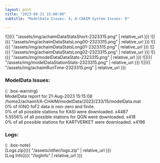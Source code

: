 ```yaml
---
layout: post
title: "2023-08-21 15:00:00"
subtitle: "ModelData Issues: 4; A-CHAIM System Issues: 0"

---
```


![]({{ "/assets/img/achaimDataStatsShort-2323315.png" | relative_url }})
![]({{ "/assets/img/achaimDataStatsLong00-2323315.png" | relative_url }})
![]({{ "/assets/img/achaimDataStatsLong01-2323315.png" | relative_url }})
![]({{ "/assets/img/achaimDataStatsLong02-2323315.png" | relative_url }})
![]({{ "/assets/img/modelDataDataStats-2323315.png" | relative_url }})
![]({{ "/assets/img/modelDataStationStats-2323315.png" | relative_url }})
![]({{ "/assets/img/achaimRunTime-2323315.png" | relative_url }})


### ModelData Issues:  
  
{: .box-warning}  
 ModelData report for 21-Aug-2023 15:15:08   
 /home2/achaim1/A-CHAIM/modelData/2023/233/15/modelData.mat   
 0% of IONO foF2 data is non-zero and finite.   
 0% of all possible stations for KASI were downloaded. x4487   
 5.5556% of all possible stations for QGN were downloaded. x418   
 0% of all possible stations for KARTVERKET were downloaded. x4196   
  


### Logs:  
  
{: .box-note}  
[Logs.zip]({{ "/assets/other/logs.zip" | relative_url }})  
[Log Info]({{ "/logInfo" | relative_url }})  
